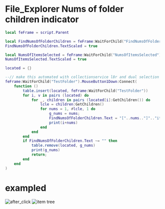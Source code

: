 # File_Explorer Nums of folder children indicator
```LUA
local feFrame = script.Parent

local FindNumsOfFolderChildren = feFrame:WaitForChild("FindNumsOfFolderChildren")
FindNumsOfFolderChildren.TextScaled = true

local NumsOfItemsSelected = feFrame:WaitForChild("NumsOfItemsSelected")
NumsOfItemsSelected.TextScaled = true

located = {}

--// make this automated with collectionservice l8r and dual selection by getting the values of 1 & 2 and +(adding) them together with formula i+i
feFrame:WaitForChild("TestFolder").MouseButton1Down:Connect(
	function ()
		table.insert(located, feFrame:WaitForChild("TestFolder"))
		for i, v in pairs (located) do
			for _, children in pairs (located[i]:GetChildren()) do
				lcle = children:GetChildren()
				for nums = 1, #lcle, 1 do
					g_nums = nums;
					FindNumsOfFolderChildren.Text = "["..nums.."]".."items indexed." --// in display it should be shown like "[1] items indexed."
					print(i+nums)
				end
			end
		end
		if FindNumsOfFolderChildren.Text ~= "" then
			table.remove(located, g_nums)
			print(g_nums)
			return;
		end
	end
)
```

# exampled
![after_click](https://i.gyazo.com/af81f0ba6969caa8ab84f5ec82b4b29b.png)
![item tree](https://i.gyazo.com/8ad8d798c265e646e404c5f008551b89.png)
